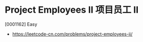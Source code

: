 # Project Employees II 项目员工 II

[0001162] Easy

- https://leetcode-cn.com/problems/project-employees-ii/
